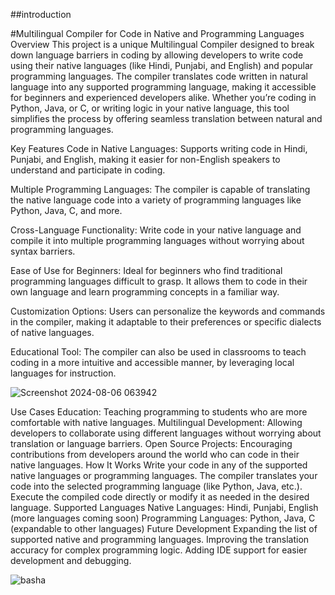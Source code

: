 ##introduction 

#Multilingual Compiler for Code in Native and Programming Languages
Overview
This project is a unique Multilingual Compiler designed to break down language barriers in coding by allowing developers to write code using their native languages (like Hindi, Punjabi, and English) and popular programming languages. The compiler translates code written in natural language into any supported programming language, making it accessible for beginners and experienced developers alike. Whether you’re coding in Python, Java, or C, or writing logic in your native language, this tool simplifies the process by offering seamless translation between natural and programming languages.

Key Features
Code in Native Languages: Supports writing code in Hindi, Punjabi, and English, making it easier for non-English speakers to understand and participate in coding.

Multiple Programming Languages: The compiler is capable of translating the native language code into a variety of programming languages like Python, Java, C, and more.

Cross-Language Functionality: Write code in your native language and compile it into multiple programming languages without worrying about syntax barriers.

Ease of Use for Beginners: Ideal for beginners who find traditional programming languages difficult to grasp. It allows them to code in their own language and learn programming concepts in a familiar way.

Customization Options: Users can personalize the keywords and commands in the compiler, making it adaptable to their preferences or specific dialects of native languages.

Educational Tool: The compiler can also be used in classrooms to teach coding in a more intuitive and accessible manner, by leveraging local languages for instruction.


![Screenshot 2024-08-06 063942](https://github.com/user-attachments/assets/df23cd82-df6f-46ce-9f31-f35e966c7bbd)


Use Cases
Education: Teaching programming to students who are more comfortable with native languages.
Multilingual Development: Allowing developers to collaborate using different languages without worrying about translation or language barriers.
Open Source Projects: Encouraging contributions from developers around the world who can code in their native languages.
How It Works
Write your code in any of the supported native languages or programming languages.
The compiler translates your code into the selected programming language (like Python, Java, etc.).
Execute the compiled code directly or modify it as needed in the desired language.
Supported Languages
Native Languages: Hindi, Punjabi, English (more languages coming soon)
Programming Languages: Python, Java, C (expandable to other languages)
Future Development
Expanding the list of supported native and programming languages.
Improving the translation accuracy for complex programming logic.
Adding IDE support for easier development and debugging.

![basha](https://github.com/user-attachments/assets/d16116b8-29c4-4b80-9b83-b0526d2ab6ec)
